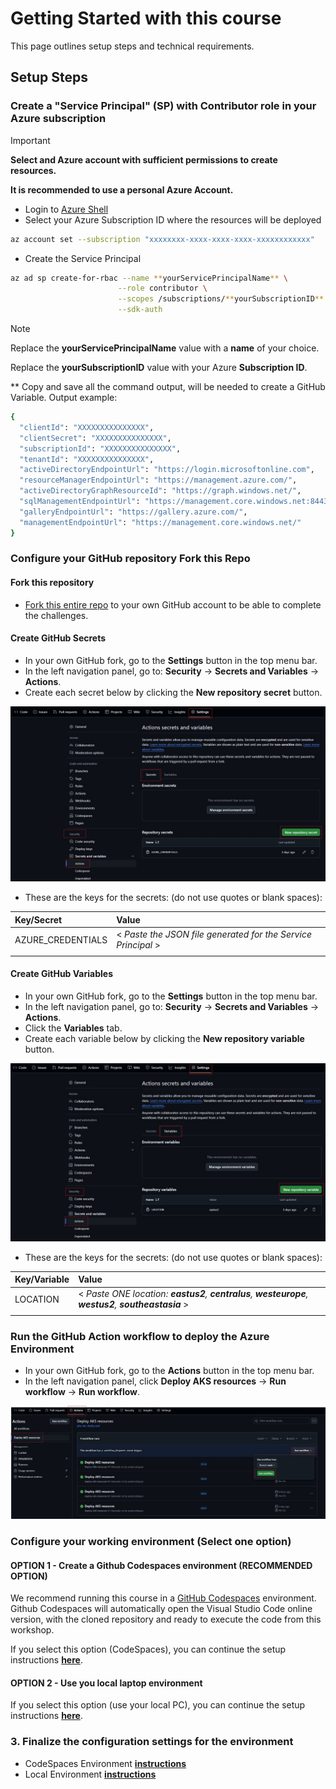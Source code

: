 # Getting Started with this course

This page outlines setup steps and technical requirements.

## Setup Steps

### Create a "Service Principal" (SP) with Contributor role in your Azure subscription

> [!IMPORTANT]
> **Select and Azure account with sufficient permissions to create resources.**
>
> **It is recommended to use a personal Azure Account.**

* Login to [Azure Shell](https://shell.azure.com/)
* Select your Azure Subscription ID where the resources will be deployed

```bash
az account set --subscription "xxxxxxxx-xxxx-xxxx-xxxx-xxxxxxxxxxxx"
```

* Create the Service Principal

```bash
az ad sp create-for-rbac --name **yourServicePrincipalName** \
                        --role contributor \
                        --scopes /subscriptions/**yourSubscriptionID** \
                        --sdk-auth
```

> [!NOTE]
> Replace the **yourServicePrincipalName** value with a **name** of your choice.
>
> Replace the **yourSubscriptionID** value with your Azure **Subscription ID**.

** Copy and save all the command output, will be needed to create a GitHub Variable. Output example:

```bash
{
  "clientId": "XXXXXXXXXXXXXXX",
  "clientSecret": "XXXXXXXXXXXXXXX",
  "subscriptionId": "XXXXXXXXXXXXXXX",
  "tenantId": "XXXXXXXXXXXXXXX",
  "activeDirectoryEndpointUrl": "https://login.microsoftonline.com",
  "resourceManagerEndpointUrl": "https://management.azure.com/",
  "activeDirectoryGraphResourceId": "https://graph.windows.net/",
  "sqlManagementEndpointUrl": "https://management.core.windows.net:8443/",
  "galleryEndpointUrl": "https://gallery.azure.com/",
  "managementEndpointUrl": "https://management.core.windows.net/"
}
```

### Configure your GitHub repository Fork this Repo

#### Fork this repository

* [Fork this entire repo](https://github.com/pradorodriguez/aks101/fork) to your own GitHub account to be able to complete the challenges.

#### Create GitHub Secrets

* In your own GitHub fork, go to the **Settings** button in the top menu bar.
* In the left navigation panel, go to: **Security** -> **Secrets and Variables** -> **Actions**.
* Create each secret below by clicking the **New repository secret** button.

![Terminal](./images/cs1.jpg)

* These are the keys for the secrets: (do not use quotes or blank spaces):

| Key/Secret  | Value  |
| :--- | :--- |
| AZURE_CREDENTIALS | < _Paste the JSON file generated for the Service Principal_ > |
| | |

#### Create GitHub Variables

* In your own GitHub fork, go to the **Settings** button in the top menu bar.
* In the left navigation panel, go to: **Security** -> **Secrets and Variables** -> **Actions**.
* Click the **Variables** tab.
* Create each variable below by clicking the **New repository variable** button.

![Terminal](./images/cs2.jpg)

* These are the keys for the secrets: (do not use quotes or blank spaces):

| Key/Variable  | Value  |
| :--- | :--- |
| LOCATION | < _Paste ONE location: **eastus2**, **centralus**, **westeurope**, **westus2**, **southeastasia**_ > |
| | |

### Run the GitHub Action workflow to deploy the Azure Environment

* In your own GitHub fork, go to the **Actions** button in the top menu bar.
* In the left navigation panel, click **Deploy AKS resources** -> **Run workflow** -> **Run workflow**.

![Terminal](./images/cs3.jpg)

### Configure your working environment (Select one option)

#### OPTION 1 - Create a Github Codespaces environment (RECOMMENDED OPTION)

We recommend running this course in a [GitHub Codespaces](https://github.com/features/codespaces) environment. Github Codespaces will automatically open the Visual Studio Code online version, with the cloned repository and ready to execute the code from this workshop.

If you select this option (CodeSpaces), you can continue the setup instructions **[here](./SETUP_CS.md)**.

#### OPTION 2 - Use you local laptop environment

If you select this option (use your local PC), you can continue the setup instructions **[here](./SETUP_LC.md)**.

### 3. Finalize the configuration settings for the environment

* CodeSpaces Environment **[instructions](./SETUP_CS.md)**
* Local Environment **[instructions](./SETUP_LC.md)**
